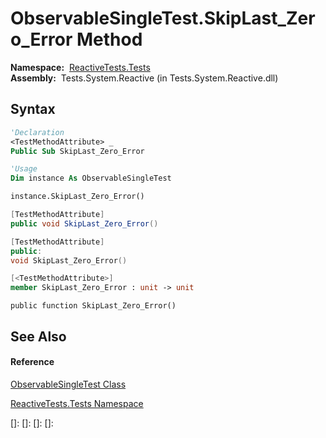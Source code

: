 # ObservableSingleTest.SkipLast\_Zero\_Error Method

**Namespace:**  [ReactiveTests.Tests](ReactiveTests.Tests\ReactiveTests.Tests.md)  
**Assembly:**  Tests.System.Reactive (in Tests.System.Reactive.dll)

## Syntax

```vb
'Declaration
<TestMethodAttribute> _
Public Sub SkipLast_Zero_Error
```

```vb
'Usage
Dim instance As ObservableSingleTest

instance.SkipLast_Zero_Error()
```

```csharp
[TestMethodAttribute]
public void SkipLast_Zero_Error()
```

```c++
[TestMethodAttribute]
public:
void SkipLast_Zero_Error()
```

```fsharp
[<TestMethodAttribute>]
member SkipLast_Zero_Error : unit -> unit 
```

```jscript
public function SkipLast_Zero_Error()
```

## See Also

#### Reference

[ObservableSingleTest Class](ObservableSingleTest\ObservableSingleTest.md)

[ReactiveTests.Tests Namespace](ReactiveTests.Tests\ReactiveTests.Tests.md)

[]: 
[]: 
[]: 
[]: 